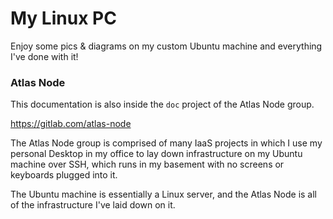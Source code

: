 # My Linux PC

Enjoy some pics & diagrams on my custom Ubuntu machine and everything I've done with it!

### Atlas Node

This documentation is also inside the `doc` project of the Atlas Node group.

https://gitlab.com/atlas-node

The Atlas Node group is comprised of many IaaS projects in which I use my 
personal Desktop in my office to lay down infrastructure on my Ubuntu machine 
over SSH, which runs in my basement with no screens or keyboards plugged into it.

The Ubuntu machine is essentially a Linux server, and the Atlas Node is all of the 
infrastructure I've laid down on it.